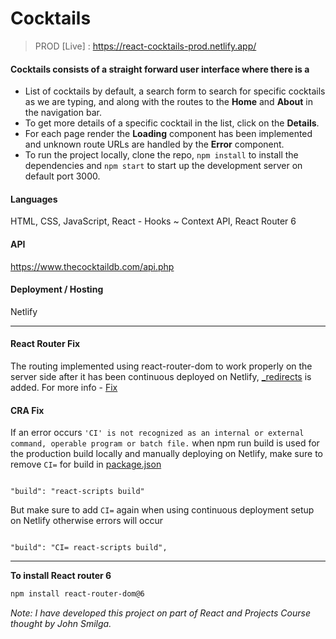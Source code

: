 # Cocktails 
> PROD [Live] : https://react-cocktails-prod.netlify.app/

#### Cocktails consists of a straight forward user interface where there is a 
- List of cocktails by default, a search form to search for specific cocktails as we are typing, and along with the routes to the **Home** and **About** in the navigation bar.
- To get more details of a specific cocktail in the list, click on the **Details**. 
- For each page render the **Loading** component has been implemented and unknown route URLs are handled by the **Error** component.
- To run the project locally, clone the repo, `npm install` to install the dependencies and `npm start` to start up the development server on default port 3000.

#### Languages 
HTML, CSS, JavaScript, React - Hooks ~ Context API, React Router 6

#### API
https://www.thecocktaildb.com/api.php

#### Deployment / Hosting
Netlify

---

#### React Router Fix

The routing implemented using react-router-dom to work properly on the server side after it has been continuous deployed on Netlify, [_redirects](https://github.com/praveen-1995/cocktails-react-project/blob/3947a359654ca7be2260e369f1cb5b2f60d7ebe9/public/_redirects) is added. For more info -  [Fix](https://dev.to/dance2die/page-not-found-on-netlify-with-react-router-58mc)

#### CRA Fix

If an error occurs `'CI' is not recognized as an internal or external command, operable program or batch file.` when npm run build is used for the production build locally and manually deploying on Netlify, make sure to remove `CI=` for build in [package.json](https://github.com/praveen-1995/cocktails-react-project/blob/3947a359654ca7be2260e369f1cb5b2f60d7ebe9/package.json)

```

"build": "react-scripts build"

```

But make sure to add `CI=` again when using continuous deployment setup on Netlify otherwise errors will occur
```

"build": "CI= react-scripts build",

```
---

**To install React router 6**

```sh
npm install react-router-dom@6
```

*Note: I have developed this project on part of React and Projects Course thought by John Smilga.*
